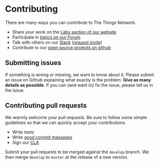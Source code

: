 # Contributing

There are many ways you can contribute to The Things Network.

- Share your work on the [Labs section of our website](https://www.thethingsnetwork.org/labs/)
- Participate in [topics on our Forum](https://thethingsnetwork.org/forum/)
- Talk with others on our [Slack](https://thethingsnetwork.slack.com/) ([_request invite_](https://account.thethingsnetwork.org))
- Contribute to our [open source projects on github](https://github.com/TheThingsNetwork)

## Submitting issues

If something is wrong or missing, we want to know about it. Please submit an issue on Github explaining what exactly is the problem. **Give as many details as possible**. If you can (and want to) fix the issue, please tell us in the issue.

## Contributing pull requests

We warmly welcome your pull requests. Be sure to follow some simple guidelines so that we can quickly accept your contributions.

- Write tests
- Write [good commit messages](https://chris.beams.io/posts/git-commit/)
- Sign our [CLA](https://cla-assistant.io/TheThingsNetwork/packet_forwarder)

Submit your pull requests to be merged against the `develop` branch. We then merge `develop` to `master` at the release of a new version.
